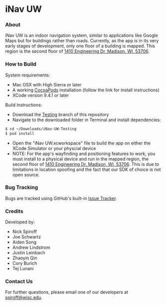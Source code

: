 # iNav UW
### About
iNav UW is an indoor navigation system, similar to applications like Google Maps but for buildings rather than roads. Currently, as the app is in its very early stages of development, only one floor of a building is mapped. This region is the second floor of  [1410 Engineering Dr, Madison, WI, 53706](https://www.google.com/maps/place/1410+Engineering+Dr,+Madison,+WI+53706/data=!4m2!3m1!1s0x8807acc6682f240d:0x99fc566a0bbbd155?ved=2ahUKEwj59Nj0o_3eAhVB6oMKHYdQCiEQ8gEwAHoECAAQAQ).

### How to Build
System requirements:
* Mac OSX with High Sierra or later
* A working [CocoaPods](https://guides.cocoapods.org/using/getting-started.html) installation (follow the link for install instructions)
* XCode version 9.4.1 or later

Build Instructions:
* Download the [Testing](https://github.com/nicholasspiroff/iNav-UW/tree/Testing) branch of this repository
* Navigate to the downloaded folder in Terminal and install dependencies:
```sh
$ cd ~/Downloads/iNav-UW-Testing
$ pod install
```
* Open the "iNav UW.xcworkspace" file to build the app on either the XCode Simulator or your physcial device
* NOTE: For the app's wayfinding and positioning features to work, you must install to a physical device and run in the mapped region, the second floor of [1410 Engineering Dr, Madison, WI, 53706](https://www.google.com/maps/place/1410+Engineering+Dr,+Madison,+WI+53706/data=!4m2!3m1!1s0x8807acc6682f240d:0x99fc566a0bbbd155?ved=2ahUKEwj59Nj0o_3eAhVB6oMKHYdQCiEQ8gEwAHoECAAQAQ). This is due to limitations in location spoofing and the fact that our SDK of choice is not open source.

### Bug Tracking
Bugs are tracked using GitHub's built-in [Issue Tracker](https://blog.github.com/2009-04-15-github-issue-tracker/).

### Credits
Developed by:
* Nick Spiroff
* Joe Schwartz
* Aiden Song
* Andrew Lindstrom
* Justin Leinbach
* Zhaoyin Qin
* Cory Burich
* Tej Lunani

### Contact Us
For further questions, please email one of our developers at spiroff@wisc.edu.
